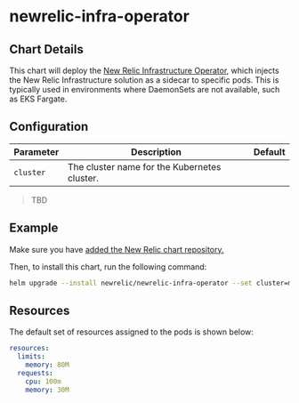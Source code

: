 # newrelic-infra-operator

## Chart Details

This chart will deploy the [New Relic Infrastructure Operator][1], which injects the New Relic Infrastructure solution as a sidecar to specific pods. This is typically used in environments where DaemonSets are not available, such as EKS Fargate.

## Configuration

| Parameter                     | Description                                                  | Default                    |
| ----------------------------- | ------------------------------------------------------------ | -------------------------- |
| `cluster`                     | The cluster name for the Kubernetes cluster.                 |                            |

> TBD

## Example

Make sure you have [added the New Relic chart repository.](../../README.md#installing-charts)

Then, to install this chart, run the following command:

```sh
helm upgrade --install newrelic/newrelic-infra-operator --set cluster=my_cluster_name
```

## Resources

The default set of resources assigned to the pods is shown below:

```yaml
resources:
  limits:
    memory: 80M
  requests:
    cpu: 100m
    memory: 30M
```

[1]: https://github.com/newrelic/newrelic-infra-operator
[2]: https://cert-manager.io/
